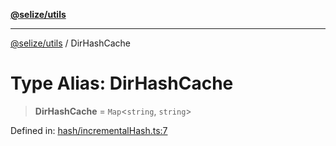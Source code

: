[**@selize/utils**](../README.md)

***

[@selize/utils](../globals.md) / DirHashCache

# Type Alias: DirHashCache

> **DirHashCache** = `Map`\<`string`, `string`\>

Defined in: [hash/incrementalHash.ts:7](https://github.com/snroe/snet-utils/blob/main/src/modules/hash/incrementalHash.ts#L7)
